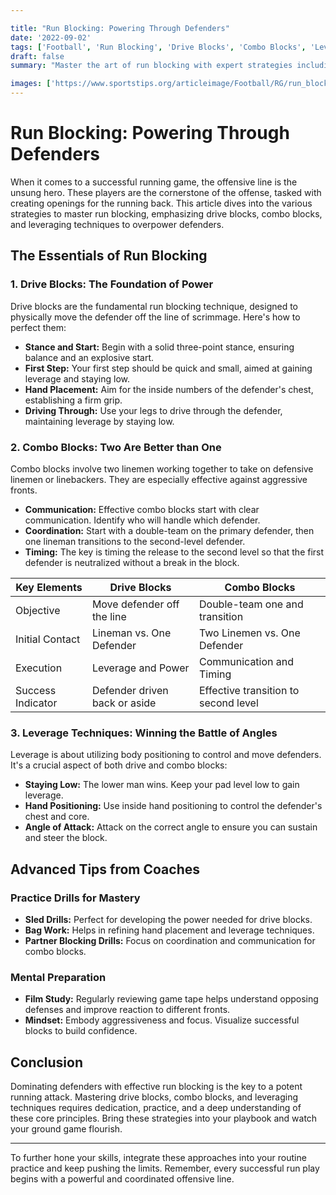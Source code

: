 ```yaml
---

title: "Run Blocking: Powering Through Defenders"
date: '2022-09-02'
tags: ['Football', 'Run Blocking', 'Drive Blocks', 'Combo Blocks', 'Leveraging', 'Offensive Line', 'Coaching Tips', 'Player Development', 'Sport Strategies']
draft: false
summary: "Master the art of run blocking with expert strategies including drive blocks, combo blocks, and leveraging techniques to dominate defenders."

images: ['https://www.sportstips.org/articleimage/Football/RG/run_blocking_powering_through_defenders.webp']
---
```


# Run Blocking: Powering Through Defenders

When it comes to a successful running game, the offensive line is the unsung hero. These players are the cornerstone of the offense, tasked with creating openings for the running back. This article dives into the various strategies to master run blocking, emphasizing drive blocks, combo blocks, and leveraging techniques to overpower defenders.

## The Essentials of Run Blocking

### 1. **Drive Blocks: The Foundation of Power**

Drive blocks are the fundamental run blocking technique, designed to physically move the defender off the line of scrimmage. Here's how to perfect them:

- **Stance and Start:** Begin with a solid three-point stance, ensuring balance and an explosive start.
- **First Step:** Your first step should be quick and small, aimed at gaining leverage and staying low.
- **Hand Placement:** Aim for the inside numbers of the defender's chest, establishing a firm grip.
- **Driving Through:** Use your legs to drive through the defender, maintaining leverage by staying low.

### 2. **Combo Blocks: Two Are Better than One**

Combo blocks involve two linemen working together to take on defensive linemen or linebackers. They are especially effective against aggressive fronts.

- **Communication:** Effective combo blocks start with clear communication. Identify who will handle which defender.
- **Coordination:** Start with a double-team on the primary defender, then one lineman transitions to the second-level defender.
- **Timing:** The key is timing the release to the second level so that the first defender is neutralized without a break in the block.

| Key Elements      | Drive Blocks                          | Combo Blocks                           |
|-------------------|---------------------------------------|----------------------------------------|
| Objective         | Move defender off the line            | Double-team one and transition         |
| Initial Contact   | Lineman vs. One Defender              | Two Linemen vs. One Defender           |
| Execution         | Leverage and Power                    | Communication and Timing               |
| Success Indicator | Defender driven back or aside         | Effective transition to second level   |

### 3. **Leverage Techniques: Winning the Battle of Angles**

Leverage is about utilizing body positioning to control and move defenders. It's a crucial aspect of both drive and combo blocks:

- **Staying Low:** The lower man wins. Keep your pad level low to gain leverage.
- **Hand Positioning:** Use inside hand positioning to control the defender's chest and core.
- **Angle of Attack:** Attack on the correct angle to ensure you can sustain and steer the block.

## Advanced Tips from Coaches

### **Practice Drills for Mastery**

- **Sled Drills:** Perfect for developing the power needed for drive blocks.
- **Bag Work:** Helps in refining hand placement and leverage techniques.
- **Partner Blocking Drills:** Focus on coordination and communication for combo blocks.

### **Mental Preparation**

- **Film Study:** Regularly reviewing game tape helps understand opposing defenses and improve reaction to different fronts.
- **Mindset:** Embody aggressiveness and focus. Visualize successful blocks to build confidence.

## Conclusion

Dominating defenders with effective run blocking is the key to a potent running attack. Mastering drive blocks, combo blocks, and leveraging techniques requires dedication, practice, and a deep understanding of these core principles. Bring these strategies into your playbook and watch your ground game flourish.

---

To further hone your skills, integrate these approaches into your routine practice and keep pushing the limits. Remember, every successful run play begins with a powerful and coordinated offensive line.
